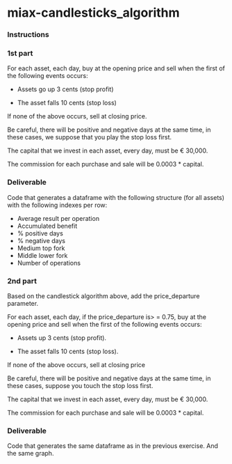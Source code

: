 # miax-candlesticks_algorithm

### Instructions

### 1st part

For each asset, each day, buy at the opening price and sell when the first of the following events occurs:

- Assets go up 3 cents (stop profit)

- The asset falls 10 cents (stop loss)

If none of the above occurs, sell at closing price.

Be careful, there will be positive and negative days at the same time, in these cases, we suppose that you play the stop loss first.

The capital that we invest in each asset, every day, must be € 30,000.

The commission for each purchase and sale will be 0.0003 * capital.

### Deliverable 

Code that generates a dataframe with the following structure (for all assets) with the following indexes per row:
                                
- Average result per operation
- Accumulated benefit
- % positive days
- % negative days
- Medium top fork
- Middle lower fork
- Number of operations

### 2nd part

Based on the candlestick algorithm above, add the price_departure parameter.

For each asset, each day, if the price_departure is> = 0.75, buy at the opening price and sell when the first of the following events occurs:

- Assets up 3 cents (stop profit).

- The asset falls 10 cents (stop loss).

If none of the above occurs, sell at closing price

Be careful, there will be positive and negative days at the same time, in these cases, suppose you touch the stop loss first.

The capital that we invest in each asset, every day, must be € 30,000.

The commission for each purchase and sale will be 0.0003 * capital.

### Deliverable

Code that generates the same dataframe as in the previous exercise. And the same graph.




 

